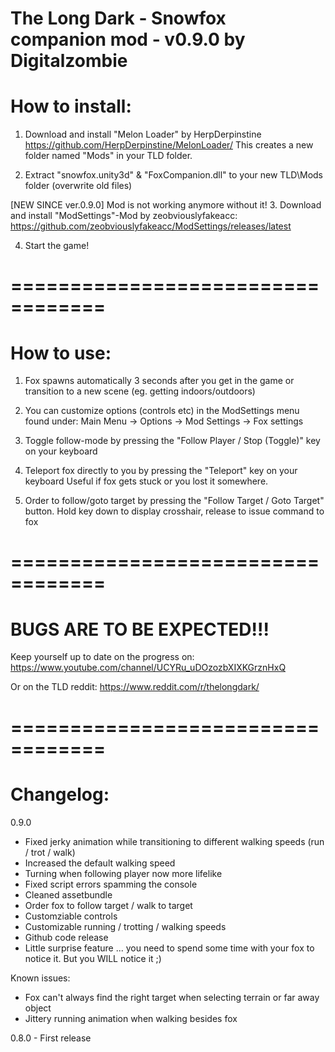 
The Long Dark - Snowfox companion mod - v0.9.0 by Digitalzombie
==================================

How to install:
===============
1. Download and install "Melon Loader" by HerpDerpinstine
https://github.com/HerpDerpinstine/MelonLoader/
This creates a new folder named "Mods" in your TLD folder.

2. Extract "snowfox.unity3d" & "FoxCompanion.dll" to your new TLD\Mods folder (overwrite old files)

[NEW SINCE ver.0.9.0] Mod is not working anymore without it!
3. Download and install "ModSettings"-Mod by zeobviouslyfakeacc:
https://github.com/zeobviouslyfakeacc/ModSettings/releases/latest

4. Start the game! 

==================================
==================================

How to use:
===========
1. Fox spawns automatically 3 seconds after you get in the game or transition to a new scene 
(eg. getting indoors/outdoors)

2. You can customize options (controls etc) in the ModSettings menu found under: 
Main Menu -> Options -> Mod Settings -> Fox settings

3. Toggle follow-mode by pressing the "Follow Player / Stop (Toggle)" key on your keyboard

4. Teleport fox directly to you by pressing the "Teleport" key on your keyboard 
Useful if fox gets stuck or you lost it somewhere.

5. Order to follow/goto target by pressing the "Follow Target / Goto Target" button. 
Hold key down to display crosshair, release to issue command to fox

==================================
==================================

BUGS ARE TO BE EXPECTED!!!
=======================

Keep yourself up to date on the progress on:
https://www.youtube.com/channel/UCYRu_uDOzozbXIXKGrznHxQ

Or on the TLD reddit:
https://www.reddit.com/r/thelongdark/

==================================
==================================

Changelog:
==========

0.9.0
- Fixed jerky animation while transitioning to different walking speeds (run / trot / walk)
- Increased the default walking speed
- Turning when following player now more lifelike
- Fixed script errors spamming the console
- Cleaned assetbundle
- Order fox to follow target / walk to target
- Customziable controls
- Customizable running / trotting / walking speeds
- Github code release
- Little surprise feature ... you need to spend some time with your fox to notice it. But you WILL notice it ;)

Known issues:
- Fox can't always find the right target when selecting terrain or far away object
- Jittery running animation when walking besides fox


0.8.0 - First release
